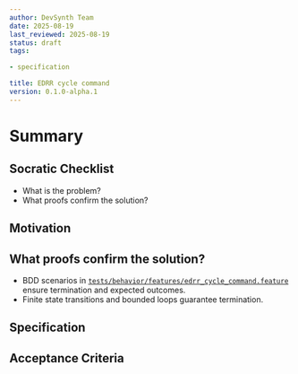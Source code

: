 ```yaml
---
author: DevSynth Team
date: 2025-08-19
last_reviewed: 2025-08-19
status: draft
tags:

- specification

title: EDRR cycle command
version: 0.1.0-alpha.1
---
```


<!--
Required metadata fields:
- author: document author
- date: creation date
- last_reviewed: last review date
- status: draft | review | published
- tags: search keywords
- title: short descriptive name
- version: specification version
-->

# Summary

## Socratic Checklist
- What is the problem?
- What proofs confirm the solution?

## Motivation

## What proofs confirm the solution?
- BDD scenarios in [`tests/behavior/features/edrr_cycle_command.feature`](../../tests/behavior/features/edrr_cycle_command.feature) ensure termination and expected outcomes.
- Finite state transitions and bounded loops guarantee termination.


## Specification

## Acceptance Criteria

